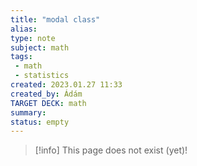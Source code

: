 ```yaml
---
title: "modal class"
alias: 
type: note
subject: math
tags:
 - math
 - statistics
created: 2023.01.27 11:33
created_by: Ádám
TARGET DECK: math
summary: 
status: empty
---
```

> [!info] This page does not exist (yet)!